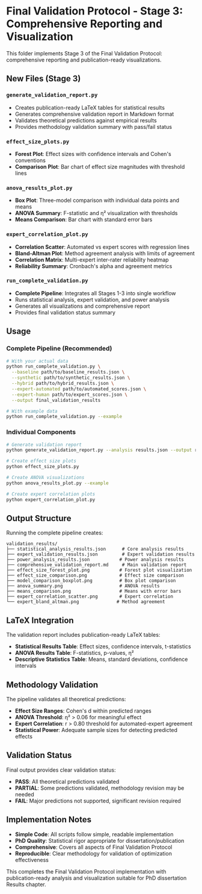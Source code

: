 # Final Validation Protocol - Stage 3: Comprehensive Reporting and Visualization

This folder implements Stage 3 of the Final Validation Protocol: comprehensive reporting and publication-ready visualizations.

## New Files (Stage 3)

### `generate_validation_report.py`
- Creates publication-ready LaTeX tables for statistical results
- Generates comprehensive validation report in Markdown format  
- Validates theoretical predictions against empirical results
- Provides methodology validation summary with pass/fail status

### `effect_size_plots.py`
- **Forest Plot**: Effect sizes with confidence intervals and Cohen's conventions
- **Comparison Plot**: Bar chart of effect size magnitudes with threshold lines

### `anova_results_plot.py`
- **Box Plot**: Three-model comparison with individual data points and means
- **ANOVA Summary**: F-statistic and η² visualization with thresholds
- **Means Comparison**: Bar chart with standard error bars

### `expert_correlation_plot.py`
- **Correlation Scatter**: Automated vs expert scores with regression lines
- **Bland-Altman Plot**: Method agreement analysis with limits of agreement
- **Correlation Matrix**: Multi-expert inter-rater reliability heatmap
- **Reliability Summary**: Cronbach's alpha and agreement metrics

### `run_complete_validation.py` 
- **Complete Pipeline**: Integrates all Stages 1-3 into single workflow
- Runs statistical analysis, expert validation, and power analysis
- Generates all visualizations and comprehensive report
- Provides final validation status summary

## Usage

### Complete Pipeline (Recommended)
```bash
# With your actual data
python run_complete_validation.py \
  --baseline path/to/baseline_results.json \
  --synthetic path/to/synthetic_results.json \
  --hybrid path/to/hybrid_results.json \
  --expert-automated path/to/automated_scores.json \
  --expert-human path/to/expert_scores.json \
  --output final_validation_results

# With example data
python run_complete_validation.py --example
```

### Individual Components
```bash
# Generate validation report
python generate_validation_report.py --analysis results.json --output report.md

# Create effect size plots
python effect_size_plots.py

# Create ANOVA visualizations  
python anova_results_plot.py --example

# Create expert correlation plots
python expert_correlation_plot.py
```

## Output Structure

Running the complete pipeline creates:

```
validation_results/
├── statistical_analysis_results.json      # Core analysis results
├── expert_validation_results.json         # Expert validation results  
├── power_analysis_results.json           # Power analysis results
├── comprehensive_validation_report.md     # Main validation report
├── effect_size_forest_plot.png           # Forest plot visualization
├── effect_size_comparison.png            # Effect size comparison
├── model_comparison_boxplot.png          # Box plot comparison
├── anova_summary.png                     # ANOVA results
├── means_comparison.png                  # Means with error bars
├── expert_correlation_scatter.png        # Expert correlation
└── expert_bland_altman.png              # Method agreement
```

## LaTeX Integration

The validation report includes publication-ready LaTeX tables:

- **Statistical Results Table**: Effect sizes, confidence intervals, t-statistics
- **ANOVA Results Table**: F-statistics, p-values, η² 
- **Descriptive Statistics Table**: Means, standard deviations, confidence intervals

## Methodology Validation

The pipeline validates all theoretical predictions:

- **Effect Size Ranges**: Cohen's d within predicted ranges
- **ANOVA Threshold**: η² > 0.06 for meaningful effect
- **Expert Correlation**: r > 0.80 threshold for automated-expert agreement
- **Statistical Power**: Adequate sample sizes for detecting predicted effects

## Validation Status

Final output provides clear validation status:
- **PASS**: All theoretical predictions validated
- **PARTIAL**: Some predictions validated, methodology revision may be needed  
- **FAIL**: Major predictions not supported, significant revision required

## Implementation Notes

- **Simple Code**: All scripts follow simple, readable implementation
- **PhD Quality**: Statistical rigor appropriate for dissertation/publication
- **Comprehensive**: Covers all aspects of Final Validation Protocol
- **Reproducible**: Clear methodology for validation of optimization effectiveness

This completes the Final Validation Protocol implementation with publication-ready analysis and visualization suitable for PhD dissertation Results chapter.